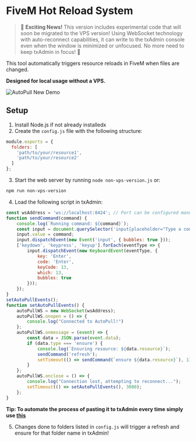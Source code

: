 # FiveM Hot Reload System

> 🚀 **Exciting News!** This version includes experimental code that will soon be migrated to the VPS version! Using WebSocket technology with auto-reconnect capabilities, it can write to the txAdmin console even when the window is minimized or unfocused. No more need to keep txAdmin in focus! 🎯

This tool automatically triggers resource reloads in FiveM when files are changed.

**Designed for local usage without a VPS.**

![AutoPull New Demo](example.gif)

## Setup

1. Install Node.js if not already installedx
2. Create the `config.js` file with the following structure:
```js
module.exports = {
  folders: [
    'path/to/your/resource1',
    'path/to/your/resource2'
  ]
};
```

3. Start the web server by running `node non-vps-version.js` or:
```bash
npm run non-vps-version
```

4. Load the following script in txAdmin:
```js
const wsAddress = 'ws://localhost:8424'; // Port can be configured manually on non-vps-version.js
function sendCommand(command) {
    console.log(`Running command: ${command}`);
    const input = document.querySelector('input[placeholder="Type a command..."]');
    input.value = command;
    input.dispatchEvent(new Event('input', { bubbles: true }));
    ['keydown', 'keypress', 'keyup'].forEach(eventType => {
        input.dispatchEvent(new KeyboardEvent(eventType, {
            key: 'Enter',
            code: 'Enter',
            keyCode: 13,
            which: 13,
            bubbles: true
        }));
    });
}
setAutoPullEvents();
function setAutoPullEvents() {
    autoPullWS = new WebSocket(wsAddress);
    autoPullWS.onopen = () => {
        console.log("Connected to AutoPull!")
    };
    autoPullWS.onmessage = (event) => {
        const data = JSON.parse(event.data);
        if (data.type === 'ensure') {
            console.log(`Ensuring resource: ${data.resource}`);
            sendCommand('refresh');
            setTimeout(() => sendCommand(`ensure ${data.resource}`), 1);
        }
    };
    autoPullWS.onclose = () => {
        console.log("Connection lost, attempting to reconnect...");
        setTimeout(() => setAutoPullEvents(), 3000);
    };
}
```

**Tip: To automate the process of pasting it to txAdmin every time simply use [this](https://chromewebstore.google.com/detail/user-javascript-and-css/nbhcbdghjpllgmfilhnhkllmkecfmpld?hl=en&pli=1)**

5. Changes done to folders listed in `config.js` will trigger a refresh and ensure for that folder name in txAdmin!
